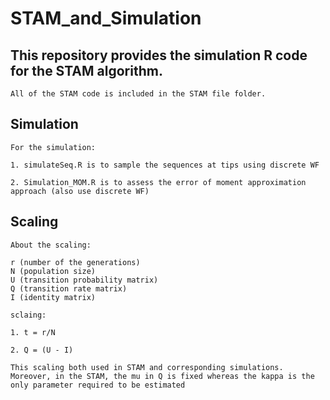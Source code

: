 # STAM_and_Simulation

## This repository provides the simulation R code for the STAM algorithm.

```
All of the STAM code is included in the STAM file folder.
```

## Simulation
```
For the simulation:

1. simulateSeq.R is to sample the sequences at tips using discrete WF

2. Simulation_MOM.R is to assess the error of moment approximation approach (also use discrete WF)
```

## Scaling

```
About the scaling:

r (number of the generations)
N (population size)
U (transition probability matrix)
Q (transition rate matrix)
I (identity matrix)

sclaing:

1. t = r/N

2. Q = (U - I)

This scaling both used in STAM and corresponding simulations. Moreover, in the STAM, the mu in Q is fixed whereas the kappa is the only parameter required to be estimated

```
